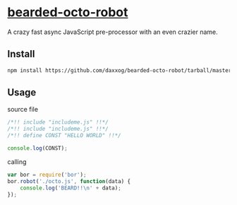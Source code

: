 [bearded-octo-robot](https://github.com/daxxog/bearded-octo-robot)
==================

A crazy fast async JavaScript pre-processor with an even crazier name.

Install
-------
```bash
npm install https://github.com/daxxog/bearded-octo-robot/tarball/master
```

Usage
------
source file
```javascript
/*!! include "includeme.js" !!*/
/*!! include "includeme.js" !!*/
/*!! define CONST "HELLO WORLD" !!*/

console.log(CONST);
```
calling
```javascript
var bor = require('bor');
bor.robot('./octo.js', function(data) {
    console.log('BEARD!!\n' + data);
});
```